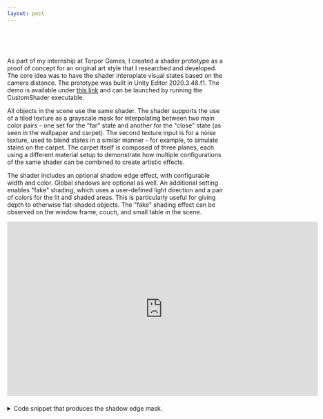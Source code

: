 ```yaml
---
layout: post
---
```


<div style="height: 50px;"></div>

As part of my internship at Torpor Games, I created a shader prototype as a proof of concept for an original art style that I researched and developed. The core idea was to have the shader interoplate visual states based on the camera distance. The prototype was built in Unity Editor 2020.3.48.f1. The demo is available under [this link](https://github.com/kamilashi/Unity-Custom-Shader-Implementation/tree/main/DemoBuild) and can be launched by running the CustomShader executable. 

All objects in the scene use the same shader. The shader supports the use of a tiled texture as a grayscale mask for interpolating between two main color pairs - one set for the "far" state and another for the "close" state (as seen in the wallpaper and carpet). The second texture input is for a noise texture, used to blend states in a similar manner - for example, to simulate stains on the carpet. The carpet itself is composed of three planes, each using a different material setup to demonstrate how multiple configurations of the same shader can be combined to create artistic effects. 

The shader includes an optional shadow edge effect, with configurable width and color. Global shadows are optional as well. An additional setting enables "fake" shading, which uses a user-defined light direction and a pair of colors for the lit and shaded areas. This is particularly useful for giving depth to otherwise flat-shaded objects. The "fake" shading effect can be observed on the window frame, couch, and small table in the scene.

<!-- <video width="720px" controls muted loop playsinline preload="metadata">
    <source src="/assets/videos/shaderproto_f.mp4?v=3" type="video/mp4">
	Could not load the video
</video > -->

<iframe src="https://player.vimeo.com/video/1085267362?h=bbcfbc1f3e&amp;badge=0&amp;autopause=0&amp;player_id=0&amp;app_id=58479" width="720" height="405" frameborder="0" allow=" fullscreen; picture-in-picture" allowfullscreen></iframe>

<div style="height: 20px;"></div>

<details>
<summary>Code snippet that produces the shadow edge mask.</summary>
	{% include custom_shader_prototype_code.html %}
</details>

<!-- The goal of the prototype shader was to achieve a clean, minimalistic and flat look, with emphasis on select decorative materials like textiles or tilework. This visual direction was inspired by figuratice and abstract art of the past century. A strong focus was placed on "framing" the composition with negative space, allowing colors of different objects to sometimes "bleed into" one another - a common technique in illustration, that would add a unique visual style to the rendered image. -->

